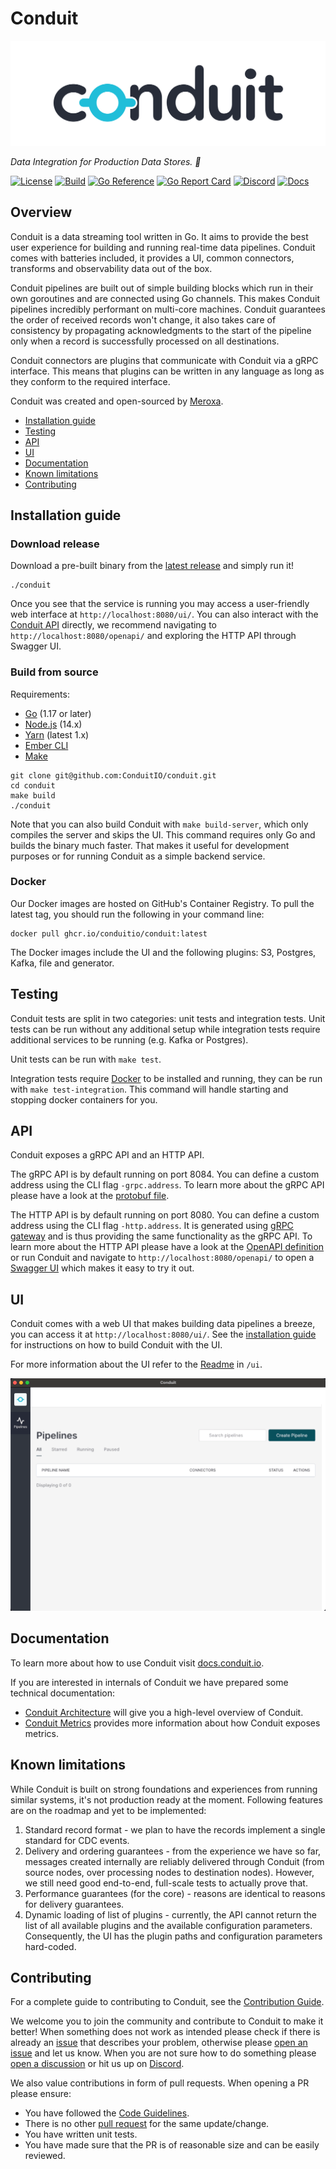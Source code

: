 # Conduit
![Logo](https://raw.githubusercontent.com/ConduitIO/.github/main/images/conduit-logo-outlined.svg)

_Data Integration for Production Data Stores. :dizzy:_

[![License](https://img.shields.io/badge/license-Apache%202-blue)](https://github.com/ConduitIO/conduit/blob/main/LICENSE.md)
[![Build](https://github.com/ConduitIO/conduit/actions/workflows/build.yml/badge.svg)](https://github.com/ConduitIO/conduit/actions/workflows/build.yml)
[![Go Reference](https://pkg.go.dev/badge/github.com/ConduitIO/conduit.svg)](https://pkg.go.dev/github.com/ConduitIO/conduit)
[![Go Report Card](https://goreportcard.com/badge/github.com/conduitio/conduit)](https://goreportcard.com/report/github.com/conduitio/conduit)
[![Discord](https://img.shields.io/discord/828680256877363200?label=discord&logo=discord)](https://discord.meroxa.com)
[![Docs](https://img.shields.io/badge/conduit-docs-blue)](https://docs.conduit.io)

## Overview

Conduit is a data streaming tool written in Go. It aims to provide the best user experience for building and running
real-time data pipelines. Conduit comes with batteries included, it provides a UI, common connectors, transforms and
observability data out of the box.

Conduit pipelines are built out of simple building blocks which run in their own goroutines and are connected using Go
channels. This makes Conduit pipelines incredibly performant on multi-core machines. Conduit guarantees the order of
received records won't change, it also takes care of consistency by propagating acknowledgments to the start of the
pipeline only when a record is successfully processed on all destinations.

Conduit connectors are plugins that communicate with Conduit via a gRPC interface. This means that plugins can be
written in any language as long as they conform to the required interface.

Conduit was created and open-sourced by [Meroxa](https://meroxa.io).

- [Installation guide](#installation-guide)
- [Testing](#testing)
- [API](#api)
- [UI](#ui)
- [Documentation](#documentation)
- [Known limitations](#known-limitations)
- [Contributing](#contributing)

## Installation guide

### Download release

Download a pre-built binary from the [latest release](https://github.com/conduitio/conduit/releases/latest) and simply
run it!

```
./conduit
```

Once you see that the service is running you may access a user-friendly web interface at `http://localhost:8080/ui/`.
You can also interact with the [Conduit API](#api) directly, we recommend navigating to `http://localhost:8080/openapi/`
and exploring the HTTP API through Swagger UI.

### Build from source

Requirements:
* [Go](https://golang.org/) (1.17 or later)
* [Node.js](https://nodejs.org/) (14.x)
* [Yarn](https://yarnpkg.com/) (latest 1.x)
* [Ember CLI](https://ember-cli.com/)
* [Make](https://www.gnu.org/software/make/)

```shell
git clone git@github.com:ConduitIO/conduit.git
cd conduit
make build
./conduit
```

Note that you can also build Conduit with `make build-server`, which only compiles the server and skips the UI. This command
requires only Go and builds the binary much faster. That makes it useful for development purposes or for running Conduit
as a simple backend service.

### Docker

Our Docker images are hosted on GitHub's Container Registry. To pull the latest tag, you should run the following in your command line:
```
docker pull ghcr.io/conduitio/conduit:latest
```
The Docker images include the UI and the following plugins: S3, Postgres, Kafka, file and generator.


## Testing

Conduit tests are split in two categories: unit tests and integration tests. Unit tests can be run without any
additional setup while integration tests require additional services to be running (e.g. Kafka or Postgres).

Unit tests can be run with `make test`.

Integration tests require [Docker](https://www.docker.com/) to be installed and running, they can be run with
`make test-integration`. This command will handle starting and stopping docker containers for you.

## API

Conduit exposes a gRPC API and an HTTP API.

The gRPC API is by default running on port 8084. You can define a custom address using the CLI flag `-grpc.address`. To
learn more about the gRPC API please have a look at the
[protobuf file](https://github.com/ConduitIO/conduit/blob/main/proto/api/v1/api.proto).

The HTTP API is by default running on port 8080. You can define a custom address using the CLI flag `-http.address`. It
is generated using [gRPC gateway](https://github.com/grpc-ecosystem/grpc-gateway) and is thus providing the same
functionality as the gRPC API. To learn more about the HTTP API please have a look at the
[OpenAPI definition](https://github.com/ConduitIO/conduit/blob/main/pkg/web/openapi/swagger-ui/api/v1/api.swagger.json)
or run Conduit and navigate to `http://localhost:8080/openapi/` to open a
[Swagger UI](https://github.com/swagger-api/swagger-ui) which makes it easy to try it out.

## UI

Conduit comes with a web UI that makes building data pipelines a breeze, you can access it at
`http://localhost:8080/ui/`. See the [installation guide](#build-from-source) for instructions on how to build Conduit
with the UI.

For more information about the UI refer to the [Readme](ui/README.md) in `/ui`.

![animation](docs/data/animation.gif)

## Documentation

To learn more about how to use Conduit visit [docs.conduit.io](https://docs.conduit.io).

If you are interested in internals of Conduit we have prepared some technical documentation:
* [Conduit Architecture](https://github.com/ConduitIO/conduit/blob/main/docs/architecture.md) will give you a high-level
  overview of Conduit.
* [Conduit Metrics](https://github.com/ConduitIO/conduit/blob/main/docs/metrics.md) provides more information about how
  Conduit exposes metrics.

## Known limitations

While Conduit is built on strong foundations and experiences from running similar systems, it's not production ready
at the moment. Following features are on the roadmap and yet to be implemented:
1. Standard record format - we plan to have the records implement a single standard for CDC events.
2. Delivery and ordering guarantees - from the experience we have so far, messages created internally are reliably delivered through
   Conduit (from source nodes, over processing nodes to destination nodes). However, we still need good end-to-end, full-scale
   tests to actually prove that.
3. Performance guarantees (for the core) - reasons are identical to reasons for delivery guarantees.
4. Dynamic loading of list of plugins - currently, the API cannot return the list of all available plugins and the available
   configuration parameters. Consequently, the UI has the plugin paths and configuration parameters hard-coded.

## Contributing

For a complete guide to contributing to Conduit, see the
[Contribution Guide](https://github.com/ConduitIO/conduit/blob/master/CONTRIBUTING.md).

We welcome you to join the community and contribute to Conduit to make it better! When something does not work as
intended please check if there is already an [issue](https://github.com/ConduitIO/conduit/issues) that describes your
problem, otherwise please [open an issue](https://github.com/ConduitIO/conduit/issues/new/choose) and let us know. When you are
not sure how to do something please [open a discussion](https://github.com/ConduitIO/conduit/discussions) or hit us up
on [Discord](https://discord.meroxa.com).

We also value contributions in form of pull requests. When opening a PR please ensure:
- You have followed the [Code Guidelines](https://github.com/ConduitIO/conduit/blob/main/docs/code_guidelines.md).
- There is no other [pull request](https://github.com/ConduitIO/conduit/pulls) for the same update/change.
- You have written unit tests.
- You have made sure that the PR is of reasonable size and can be easily reviewed.
